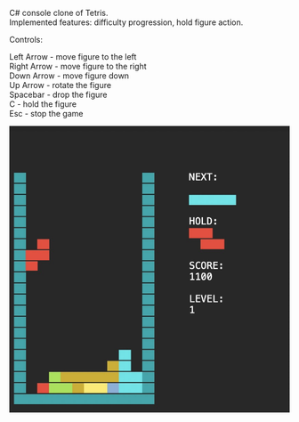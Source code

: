C# console clone of Tetris.  
Implemented features: difficulty progression, hold figure action. 
  
Controls:  
  
Left Arrow - move figure to the left  
Right Arrow - move figure to the right  
Down Arrow - move figure down  
Up Arrow - rotate the figure  
Spacebar - drop the figure  
C - hold the figure  
Esc - stop the game  



![Alt text](/ScreenShots/screenshot1.jpg?raw=true "TetrisConsole")
